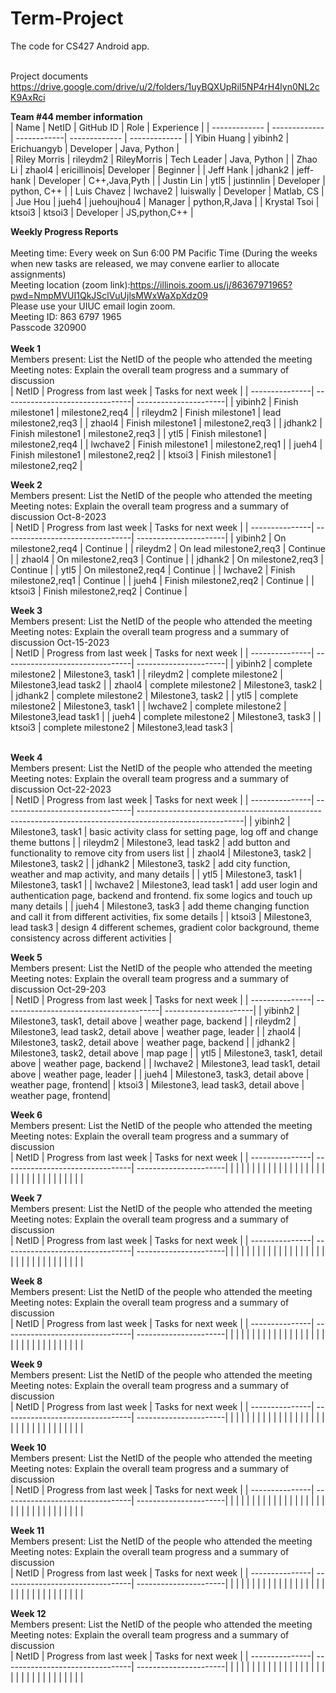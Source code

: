 # Term-Project
The code for CS427 Android app. 
<br/>
<br/>

Project documents
<br/>
https://drive.google.com/drive/u/2/folders/1uyBQXUpRiI5NP4rH4lyn0NL2cK9AxRci
<br/>

<b>Team #44 member information</b>
<br/>
| Name          | NetID         | GitHub ID   | Role          | Experience    |
| ------------- | ------------- | ------------| ------------- | ------------- |
|  Yibin Huang  |  yibinh2      | Erichuangyb | Developer     | Java, Python  |            
|  Riley Morris |  rileydm2     | RileyMorris | Tech Leader   | Java, Python  |
|  Zhao Li      |  zhaol4       | ericillinois| Developer     | Beginner      |
|  Jeff Hank    |  jdhank2      | jeff-hank   | Developer     | C++,Java,Pyth |
|  Justin Lin   |  ytl5         | justinnlin  | Developer     | python, C++   |
|  Luis Chavez  |  lwchave2     | luiswally   | Developer     | Matlab, CS    |
|  Jue Hou      |  jueh4        | juehoujhou4 | Manager       | python,R,Java |
|  Krystal Tsoi |  ktsoi3       | ktsoi3      | Developer     | JS,python,C++ |
<br/>


<b>Weekly Progress Reports</b>
</br> 
</br>
Meeting time: Every week on Sun 6:00 PM Pacific Time 
(During the weeks when new tasks are released, we may convene earlier to allocate assignments)
</br> 
Meeting location (zoom link):https://illinois.zoom.us/j/86367971965?pwd=NmpMVUI1QkJSclVuUjlsMWxWaXpXdz09
</br> 
Please use your UIUC email login zoom.
</br>
Meeting ID: 863 6797 1965
</br>
Passcode 320900
</br> 
</br>
<b>Week 1</b>
</br>
Members present: List the NetID of the people who attended the meeting
</br>
Meeting notes: Explain the overall team progress and a summary of discussion
</br>
| NetID          | Progress from last week         | Tasks for next week   |
| ---------------| --------------------------------| ----------------------|
|    yibinh2     | Finish milestone1               | milestone2,req4       |
|    rileydm2    | Finish milestone1               | lead milestone2,req3  |
|    zhaol4      | Finish milestone1               | milestone2,req3       |
|    jdhank2     | Finish milestone1               | milestone2,req3       |
|    ytl5        | Finish milestone1               | milestone2,req4       |
|    lwchave2    | Finish milestone1               | milestone2,req1       |
|    jueh4       | Finish milestone1               | milestone2,req2       |
|    ktsoi3      | Finish milestone1               | milestone2,req2       |
</br>


<b>Week 2</b>
</br>
Members present: List the NetID of the people who attended the meeting
</br>
Meeting notes: Explain the overall team progress and a summary of discussion
Oct-8-2023
</br>
| NetID          | Progress from last week         | Tasks for next week   |
| ---------------| --------------------------------| ----------------------|
|    yibinh2     | On milestone2,req4              |        Continue       |
|    rileydm2    | On lead milestone2,req3         |        Continue       |
|    zhaol4      | On milestone2,req3              |        Continue       |
|    jdhank2     | On milestone2,req3              |        Continue       |
|    ytl5        | On milestone2,req4              |        Continue       |
|    lwchave2    | Finish milestone2,req1          |        Continue       |
|    jueh4       | Finish milestone2,req2          |        Continue       |
|    ktsoi3      | Finish milestone2,req2          |        Continue       |
</br>


<b>Week 3</b>
</br>
Members present: List the NetID of the people who attended the meeting
</br>
Meeting notes: Explain the overall team progress and a summary of discussion
Oct-15-2023
</br>
| NetID          | Progress from last week         | Tasks for next week   |
| ---------------| --------------------------------| ----------------------|
|   yibinh2      |        complete milestone2      |   Milestone3, task1   |
|   rileydm2     |        complete milestone2      | Milestone3,lead task2 |
|   zhaol4       |        complete milestone2      |  Milestone3, task2    |
|   jdhank2      |        complete milestone2      |   Milestone3, task2   |
|   ytl5         |        complete milestone2      |   Milestone3, task1   |
|   lwchave2     |        complete milestone2      | Milestone3,lead task1 |
|   jueh4        |        complete milestone2      |   Milestone3, task3   |
|   ktsoi3       |        complete milestone2      | Milestone3,lead task3 |  
</br>


<b>Week 4</b>
</br>
Members present: List the NetID of the people who attended the meeting
</br>
Meeting notes: Explain the overall team progress and a summary of discussion
Oct-22-2023
</br>
| NetID          | Progress from last week         | Tasks for next week   |
| ---------------| --------------------------------| --------------------------------------------------------------------------------------------------------|
|   yibinh2      |        Milestone3, task1        | basic activity class for setting page, log off and change theme buttons                                 |
|   rileydm2     |        Milestone3, lead task2   | add button and functionality to remove city from users list                                             |
|   zhaol4       |        Milestone3, task2        | Milestone3, task2                                                                                       |
|   jdhank2      |        Milestone3, task2        | add city function, weather and map activity, and many details                                           |
|   ytl5         |        Milestone3, task1        | Milestone3, task1                                                                                       |
|   lwchave2     |        Milestone3, lead task1   | add user login and authentication page, backend and frontend. fix some logics and touch up many details |
|   jueh4        |        Milestone3, task3        | add theme changing function and call it from different activities, fix some details                     |
|   ktsoi3       |        Milestone3, lead task3   | design 4 different schemes, gradient color background, theme consistency across different activities    |
</br>


<b>Week 5</b>
</br>
Members present: List the NetID of the people who attended the meeting
</br>
Meeting notes: Explain the overall team progress and a summary of discussion
Oct-29-203
</br>
| NetID          | Progress from last week                | Tasks for next week   |
| ---------------| ---------------------------------------| ----------------------|
|   yibinh2      | Milestone3, task1, detail above        | weather page, backend |
|   rileydm2     | Milestone3, lead task2, detail above   | weather page, leader  |
|   zhaol4       | Milestone3, task2, detail above        | weather page, backend |
|   jdhank2      | Milestone3, task2, detail above        | map page              |
|   ytl5         | Milestone3, task1, detail above        | weather page, backend |
|   lwchave2     | Milestone3, lead task1, detail above   | weather page, leader  |
|   jueh4        | Milestone3, task3, detail above        | weather page, frontend|
|   ktsoi3       | Milestone3, lead task3, detail above   | weather page, frontend|
</br>


<b>Week 6</b>
</br>
Members present: List the NetID of the people who attended the meeting
</br>
Meeting notes: Explain the overall team progress and a summary of discussion
</br>
| NetID          | Progress from last week         | Tasks for next week   |
| ---------------| --------------------------------| ----------------------|
|                |                                 |                       |
|                |                                 |                       |
|                |                                 |                       |
|                |                                 |                       |
|                |                                 |                       |
|                |                                 |                       |
|                |                                 |                       |
|                |                                 |                       |
</br>


<b>Week 7</b>
</br>
Members present: List the NetID of the people who attended the meeting
</br>
Meeting notes: Explain the overall team progress and a summary of discussion
</br>
| NetID          | Progress from last week         | Tasks for next week   |
| ---------------| --------------------------------| ----------------------|
|                |                                 |                       |
|                |                                 |                       |
|                |                                 |                       |
|                |                                 |                       |
|                |                                 |                       |
|                |                                 |                       |
|                |                                 |                       |
|                |                                 |                       |
</br>


<b>Week 8</b>
</br>
Members present: List the NetID of the people who attended the meeting
</br>
Meeting notes: Explain the overall team progress and a summary of discussion
</br>
| NetID          | Progress from last week         | Tasks for next week   |
| ---------------| --------------------------------| ----------------------|
|                |                                 |                       |
|                |                                 |                       |
|                |                                 |                       |
|                |                                 |                       |
|                |                                 |                       |
|                |                                 |                       |
|                |                                 |                       |
|                |                                 |                       |
</br>


<b>Week 9</b>
</br>
Members present: List the NetID of the people who attended the meeting
</br>
Meeting notes: Explain the overall team progress and a summary of discussion
</br>
| NetID          | Progress from last week         | Tasks for next week   |
| ---------------| --------------------------------| ----------------------|
|                |                                 |                       |
|                |                                 |                       |
|                |                                 |                       |
|                |                                 |                       |
|                |                                 |                       |
|                |                                 |                       |
|                |                                 |                       |
|                |                                 |                       |
</br>


<b>Week 10</b>
</br>
Members present: List the NetID of the people who attended the meeting
</br>
Meeting notes: Explain the overall team progress and a summary of discussion
</br>
| NetID          | Progress from last week         | Tasks for next week   |
| ---------------| --------------------------------| ----------------------|
|                |                                 |                       |
|                |                                 |                       |
|                |                                 |                       |
|                |                                 |                       |
|                |                                 |                       |
|                |                                 |                       |
|                |                                 |                       |
|                |                                 |                       |
</br>


<b>Week 11</b>
</br>
Members present: List the NetID of the people who attended the meeting
</br>
Meeting notes: Explain the overall team progress and a summary of discussion
</br>
| NetID          | Progress from last week         | Tasks for next week   |
| ---------------| --------------------------------| ----------------------|
|                |                                 |                       |
|                |                                 |                       |
|                |                                 |                       |
|                |                                 |                       |
|                |                                 |                       |
|                |                                 |                       |
|                |                                 |                       |
|                |                                 |                       |
</br>


<b>Week 12</b>
</br>
Members present: List the NetID of the people who attended the meeting
</br>
Meeting notes: Explain the overall team progress and a summary of discussion
</br>
| NetID          | Progress from last week         | Tasks for next week   |
| ---------------| --------------------------------| ----------------------|
|                |                                 |                       |
|                |                                 |                       |
|                |                                 |                       |
|                |                                 |                       |
|                |                                 |                       |
|                |                                 |                       |
|                |                                 |                       |
|                |                                 |                       |
</br>

